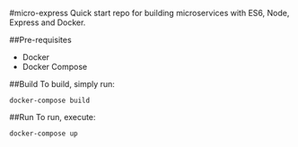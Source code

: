 #micro-express
Quick start repo for building microservices with ES6, Node, Express and Docker.

##Pre-requisites
- Docker
- Docker Compose

##Build
To build, simply run:
```
docker-compose build
```

##Run
To run, execute:
```
docker-compose up
```
